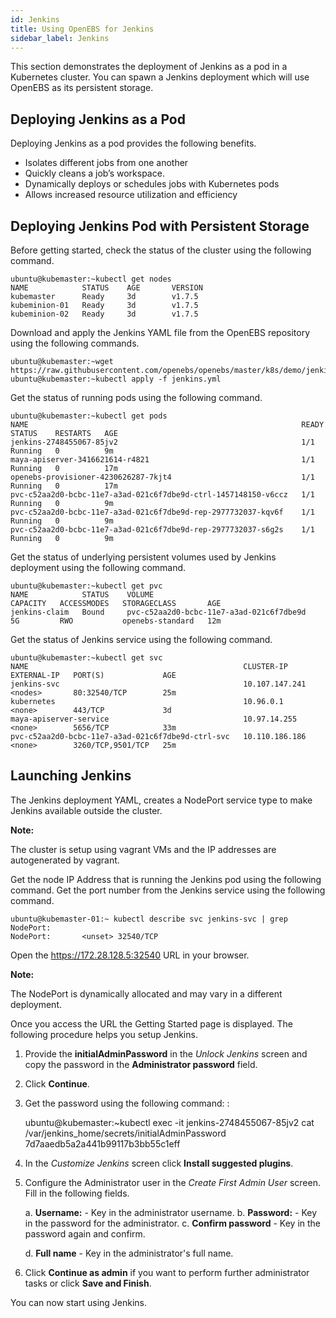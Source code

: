 ```yaml
---
id: Jenkins
title: Using OpenEBS for Jenkins
sidebar_label: Jenkins
---
```


This section demonstrates the deployment of Jenkins as a pod in a Kubernetes cluster. You can spawn a Jenkins deployment which will use OpenEBS as its persistent storage.

Deploying Jenkins as a Pod
--------------------------

Deploying Jenkins as a pod provides the following benefits.

-   Isolates different jobs from one another
-   Quickly cleans a job’s workspace.
-   Dynamically deploys or schedules jobs with Kubernetes pods
-   Allows increased resource utilization and efficiency

Deploying Jenkins Pod with Persistent Storage
---------------------------------------------

Before getting started, check the status of the cluster using the following command. 

    ubuntu@kubemaster:~kubectl get nodes
    NAME            STATUS    AGE       VERSION
    kubemaster      Ready     3d        v1.7.5
    kubeminion-01   Ready     3d        v1.7.5
    kubeminion-02   Ready     3d        v1.7.5

Download and apply the Jenkins YAML file from the OpenEBS repository using the following commands. 

    ubuntu@kubemaster:~wget https://raw.githubusercontent.com/openebs/openebs/master/k8s/demo/jenkins/jenkins.yml
    ubuntu@kubemaster:~kubectl apply -f jenkins.yml

Get the status of running pods using the following command. 

    ubuntu@kubemaster:~kubectl get pods
    NAME                                                             READY     STATUS    RESTARTS   AGE
    jenkins-2748455067-85jv2                                         1/1       Running   0          9m
    maya-apiserver-3416621614-r4821                                  1/1       Running   0          17m
    openebs-provisioner-4230626287-7kjt4                             1/1       Running   0          17m
    pvc-c52aa2d0-bcbc-11e7-a3ad-021c6f7dbe9d-ctrl-1457148150-v6ccz   1/1       Running   0          9m
    pvc-c52aa2d0-bcbc-11e7-a3ad-021c6f7dbe9d-rep-2977732037-kqv6f    1/1       Running   0          9m
    pvc-c52aa2d0-bcbc-11e7-a3ad-021c6f7dbe9d-rep-2977732037-s6g2s    1/1       Running   0          9m

Get the status of underlying persistent volumes used by Jenkins deployment using the following command. 

    ubuntu@kubemaster:~kubectl get pvc
    NAME            STATUS    VOLUME                                     CAPACITY   ACCESSMODES   STORAGECLASS       AGE
    jenkins-claim   Bound     pvc-c52aa2d0-bcbc-11e7-a3ad-021c6f7dbe9d   5G         RWO           openebs-standard   12m

Get the status of Jenkins service using the following command. 

    ubuntu@kubemaster:~kubectl get svc
    NAME                                                CLUSTER-IP       EXTERNAL-IP   PORT(S)             AGE
    jenkins-svc                                         10.107.147.241   <nodes>       80:32540/TCP        25m
    kubernetes                                          10.96.0.1        <none>        443/TCP             3d
    maya-apiserver-service                              10.97.14.255     <none>        5656/TCP            33m
    pvc-c52aa2d0-bcbc-11e7-a3ad-021c6f7dbe9d-ctrl-svc   10.110.186.186   <none>        3260/TCP,9501/TCP   25m                            

Launching Jenkins
-----------------

The Jenkins deployment YAML, creates a NodePort service type to make Jenkins available outside the cluster.

**Note:**

The cluster is setup using vagrant VMs and the IP addresses are autogenerated by vagrant.

Get the node IP Address that is running the Jenkins pod using the following command. Get the port number from the Jenkins service using the following command. 

    ubuntu@kubemaster-01:~ kubectl describe svc jenkins-svc | grep NodePort:
    NodePort:       <unset> 32540/TCP

Open the <https://172.28.128.5:32540> URL in your browser.

**Note:**

The NodePort is dynamically allocated and may vary in a different deployment.

Once you access the URL the Getting Started page is displayed. The following procedure helps you setup Jenkins.

1.  Provide the **initialAdminPassword** in the *Unlock Jenkins* screen and copy the password in the **Administrator password** field.
2.  Click **Continue**.
3.  Get the password using the following command: :

    ubuntu@kubemaster:~kubectl exec -it jenkins-2748455067-85jv2 cat /var/jenkins_home/secrets/initialAdminPassword
    7d7aaedb5a2a441b99117b3bb55c1eff

4.  In the *Customize Jenkins* screen click **Install suggested plugins**.
5.  Configure the Administrator user in the *Create First Admin User* screen. Fill in the following fields.

    a.  **Username:** - Key in the administrator username.
    b.  **Password:** - Key in the password for the administrator.
    c.  **Confirm password** - Key in the password again and confirm.

    d. **Full name** - Key in the administrator's full name.
6.  Click **Continue as admin** if you want to perform further administrator tasks or click **Save and Finish**.

You can now start using Jenkins.



<!-- Hotjar Tracking Code for https://docs.openebs.io -->
<script>
   (function(h,o,t,j,a,r){
       h.hj=h.hj||function(){(h.hj.q=h.hj.q||[]).push(arguments)};
       h._hjSettings={hjid:785693,hjsv:6};
       a=o.getElementsByTagName('head')[0];
       r=o.createElement('script');r.async=1;
       r.src=t+h._hjSettings.hjid+j+h._hjSettings.hjsv;
       a.appendChild(r);
   })(window,document,'https://static.hotjar.com/c/hotjar-','.js?sv=');
</script>
